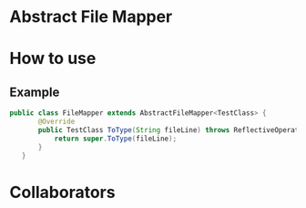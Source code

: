 # Abstract File Mapper

# How to use

## Example
```java
public class FileMapper extends AbstractFileMapper<TestClass> {
       @Override
       public TestClass ToType(String fileLine) throws ReflectiveOperationException {
           return super.ToType(fileLine);
       }
   }
```

# Collaborators